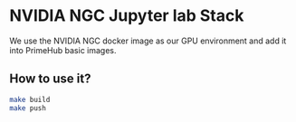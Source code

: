 # NVIDIA NGC Jupyter lab Stack

We use the NVIDIA NGC docker image as our GPU environment and add it into PrimeHub basic images.

## How to use it?

```bash
make build
make push
```